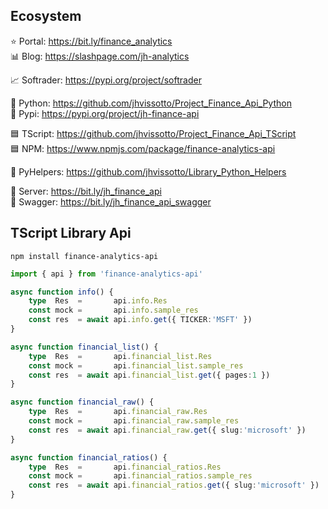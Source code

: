 ## Ecosystem

⭐ Portal:     https://bit.ly/finance_analytics  
📊 Blog:       https://slashpage.com/jh-analytics  

📈 Softrader:  https://pypi.org/project/softrader  

🐍 Python:     https://github.com/jhvissotto/Project_Finance_Api_Python  
🐍 Pypi:       https://pypi.org/project/jh-finance-api  

🟦 TScript:    https://github.com/jhvissotto/Project_Finance_Api_TScript  
🟦 NPM:        https://www.npmjs.com/package/finance-analytics-api  

🧮 PyHelpers:  https://github.com/jhvissotto/Library_Python_Helpers  

🔌 Server:     https://bit.ly/jh_finance_api  
🔌 Swagger:    https://bit.ly/jh_finance_api_swagger  


## TScript Library Api 


```
npm install finance-analytics-api
```

```ts
import { api } from 'finance-analytics-api'
```


```ts
async function info() {
    type  Res  =       api.info.Res
    const mock =       api.info.sample_res 
    const res  = await api.info.get({ TICKER:'MSFT' })
}
```


```ts
async function financial_list() {
    type  Res  =       api.financial_list.Res
    const mock =       api.financial_list.sample_res
    const res  = await api.financial_list.get({ pages:1 })
}
```


```ts
async function financial_raw() {
    type  Res  =       api.financial_raw.Res
    const mock =       api.financial_raw.sample_res
    const res  = await api.financial_raw.get({ slug:'microsoft' })
}
```


```ts
async function financial_ratios() {
    type  Res  =       api.financial_ratios.Res
    const mock =       api.financial_ratios.sample_res
    const res  = await api.financial_ratios.get({ slug:'microsoft' })
}
```